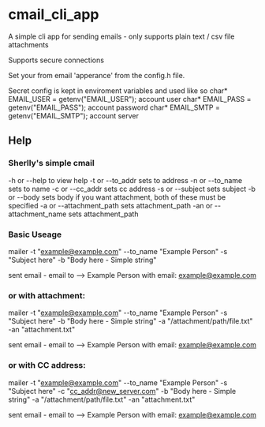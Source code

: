 # cmail_cli_app
A simple cli app for sending emails - only supports plain text / csv file attachments

Supports secure connections

Set your from email 'apperance' from the config.h file. 

Secret config is kept in enviroment variables and used like so
char* EMAIL_USER = getenv("EMAIL_USER");  account user
char* EMAIL_PASS = getenv("EMAIL_PASS"); account password
char* EMAIL_SMTP = getenv("EMAIL_SMTP"); account server
 


## Help
### Sherlly's simple cmail 
-h or --help to view help
-t or --to_addr sets to address
-n or --to_name sets to name
-c or --cc_addr sets cc address
-s or --subject sets subject
-b or --body sets body
if you want attachment, both of these must be specified
-a or --attachment_path sets attachment_path
-an or --attachment_name sets attachment_path



### Basic Useage
mailer -t "example@example.com" --to_name "Example Person" -s "Subject here" -b "Body here - Simple string" 

sent email - email to -->  Example Person with email: example@example.com

### or with attachment:

mailer -t "example@example.com" --to_name "Example Person" -s "Subject here" -b "Body here - Simple string" -a "/attachment/path/file.txt" -an "attachment.txt"

sent email - email to -->  Example Person with email: example@example.com

### or with CC address:

mailer -t "example@example.com" --to_name "Example Person" -s "Subject here" -c "cc_addr@new_server.com" -b "Body here - Simple string" -a "/attachment/path/file.txt" -an "attachment.txt"

sent email - email to -->  Example Person with email: example@example.com

